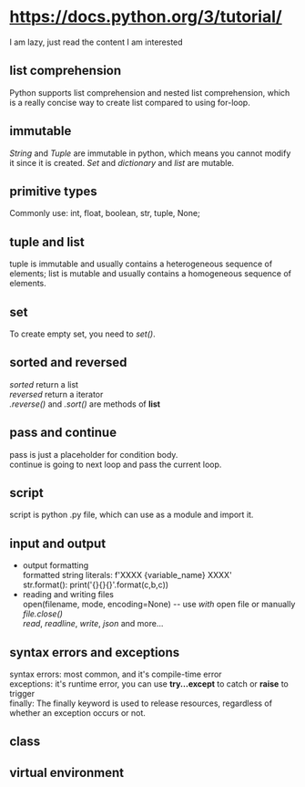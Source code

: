 # https://docs.python.org/3/tutorial/

I am lazy, just read the content I am interested

## list comprehension
Python supports list comprehension and nested list comprehension, which is a really concise way to create list compared to using for-loop.

## immutable
*String* and *Tuple* are immutable in python, which means you cannot modify it since it is created. *Set* and *dictionary* and *list* are mutable.

## primitive types
Commonly use: int, float, boolean, str, tuple, None;

## tuple and list
tuple is immutable and usually contains a heterogeneous sequence of elements; list is mutable and usually contains a homogeneous sequence of elements.  

## set
To create empty set, you need to *set()*.

## sorted and reversed
*sorted* return a list  
*reversed* return a iterator  
*.reverse()* and *.sort()* are methods of **list**

## pass and continue
pass is just a placeholder for condition body.  
continue is going to next loop and pass the current loop.

## script
script is python .py file, which can use as a module and import it.

## input and output
- output formatting  
formatted string literals: f'XXXX {variable_name} XXXX'  
str.format(): print('{}{}{}'.format(c,b,c))
- reading and writing files  
open(filename, mode, encoding=None)  -- use *with* open file or manually *file.close()*  
*read*, *readline*, *write*, *json* and more...

## syntax errors and exceptions
syntax errors: most common, and it's compile-time error  
exceptions: it's runtime error, you can use **try...except** to catch or **raise** to trigger  
finally: The finally keyword is used to release resources, regardless of whether an exception occurs or not.

## class

## virtual environment

